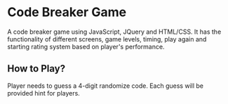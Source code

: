 # Code Breaker Game
A code breaker game using JavaScript, JQuery and HTML/CSS. It has the functionality of different screens, game levels, timing, play again and starting rating system based on player's performance.

## How to Play?
Player needs to guess a 4-digit randomize code. Each guess will be provided hint for players.
